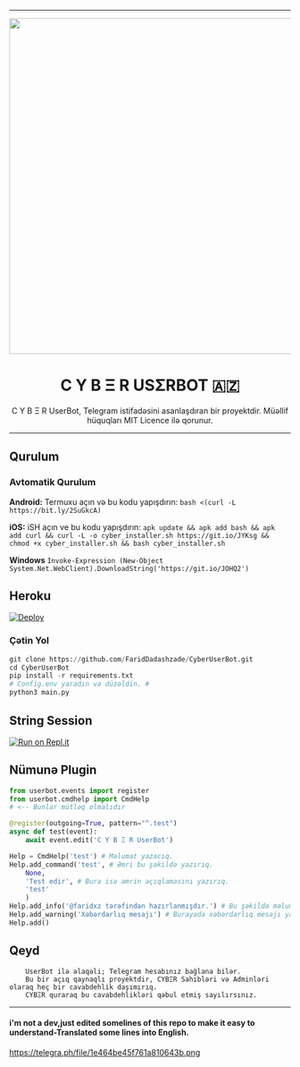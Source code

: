 ----

<p align="center"><a href="https://t.me/TheCyberUserBot"><img src="https://telegra.ph/file/2b7c70f6a262e6bbd41ad.jpg" width="600"></a></p> 
<h1 align="center"><b>C Y B Ξ R USΣRBOT 🇦🇿</b></h1>
</div>
<p align="center">
    C Y B Ξ R UserBot, Telegram istifadəsini asanlaşdıran bir proyektdir. Müəllif hüquqları MIT Licence ilə qorunur.
    
</p>

----

## Qurulum

### Avtomatik Qurulum

**Android:** Termuxu açın və bu kodu yapışdırın: `bash <(curl -L https://bit.ly/2SuGkcA)`

**iOS:** iSH açın ve bu kodu yapışdırın: `apk update && apk add bash && apk add curl && curl -L -o cyber_installer.sh https://git.io/JYKsg && chmod +x cyber_installer.sh && bash cyber_installer.sh`

**Windows** `Invoke-Expression (New-Object System.Net.WebClient).DownloadString('https://git.io/JOHQ2')`

## Heroku

[![Deploy](https://www.herokucdn.com/deploy/button.svg)](https://heroku.com/deploy?template=https://github.com/im-bb/CyberUserBot)

### Çətin Yol
```python
git clone https://github.com/FaridDadashzade/CyberUserBot.git
cd CyberUserBot
pip install -r requirements.txt
# Config.env yaradın və düzəldin. #
python3 main.py
```

## String Session

[![Run on Repl.it](https://repl.it/badge/github/FaridDadashzade/Cyber)](https://repl.it/@FaridDadashzade/Cyber)

## Nümunə Plugin
```python
from userbot.events import register
from userbot.cmdhelp import CmdHelp 
# <-- Bunlar mütləq olmalıdır

@register(outgoing=True, pattern="^.test")
async def test(event):
    await event.edit('C Y B Ξ R UserBot')

Help = CmdHelp('test') # Məlumat yazacıq.
Help.add_command('test', # Əmri bu şəkildə yazırıq.
    None,
    'Test edir', # Bura isə əmrin açıqlamasını yazırıq.
    'test'
    )
Help.add_info('@faridxz tərəfindən hazırlanmışdır.') # Bu şəkildə məlumat yaza bilərsiniz.
Help.add_warning('Xəbərdarlıq mesajı') # Burayada xəbərdarlıq mesajı yazırıq.
Help.add()
```



## Qeyd
```
    UserBot ilə əlaqəli; Telegram hesabınız bağlana bilər.
    Bu bir açıq qaynaqlı proyektdir, CYBΞR Sahibləri və Adminləri olaraq heç bir cavabdehlik daşımırıq.
    CYBΞR quraraq bu cavabdehlikləri qəbul etmiş sayılırsınız.
```

----
#### i'm not a dev,just edited somelines of this repo to make it easy to understand-Translated some lines into English.
https://telegra.ph/file/1e464be45f761a810643b.png
